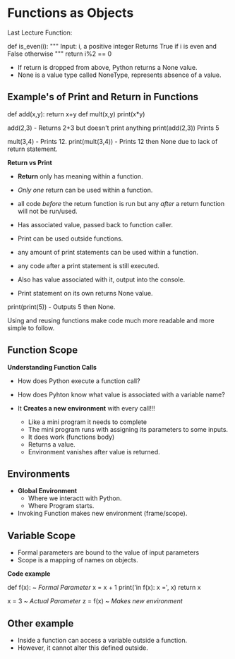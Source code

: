 # Functions as Objects

Last Lecture Function:

def is_even(i):
    """
    Input: i, a positive integer
    Returns True if i is even and False otherwise
    """
    return i%2 == 0

- If return is dropped from above, Python returns a None value.
- None is a value type called NoneType, represents absence of a value.

## Example's of Print and Return in Functions

def add(x,y):
    return x+y
def mult(x,y)
    print(x*y)

add(2,3) - Returns 2+3 but doesn't print anything
print(add(2,3)) Prints 5

mult(3,4) - Prints 12.
print(mult(3,4)) - Prints 12 then None due to lack of return statement.

__Return vs Print__

- __Return__ only has meaning within a function.
- *Only one* return can be used within a function.
- all code *before* the return function is run but any *after* a return function will not be run/used.
- Has associated value, passed back to function caller.

- Print can be used outside functions.
- any amount of print statements can be used within a function.
- any code after a print statement is still executed.
- Also has value associated with it, output into the console.
- Print statement on its own returns None value.

print(print(5)) - Outputs 5 then None.

Using and reusing functions make code much more readable and more simple to follow.

## Function Scope

__Understanding Function Calls__

- How does Python execute a function call?
- How does Pyhton know what value is associated with a variable name?

- It **Creates a new environment** with every call!!!
    - Like a mini program it needs to complete
    - The mini program runs with assigning its parameters to some inputs.
    - It does work (functions body)
    - Returns a value.
    - Environment vanishes after value is returned.

## Environments

- **Global Environment**
    - Where we interactt with Python.
    - Where Program starts.
- Invoking Function makes new environment (frame/scope).

## Variable Scope

- Formal parameters are bound to the value of input parameters
- Scope is a mapping of names on objects.

**Code example**

def f(x): ~ *Formal Parameter*
    x = x + 1
    print('in f(x): x =', x)
    return x

x = 3 ~ *Actual Parameter*
z = f(x) ~ *Makes new environment*

## Other example

- Inside a function can access a variable outside a function.
- However, it cannot alter this defined outside.